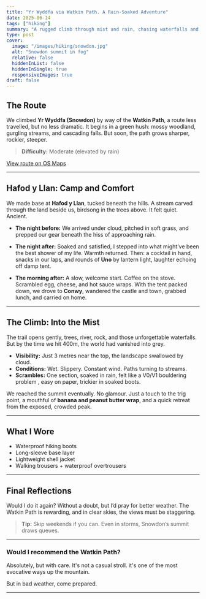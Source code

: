 ```yaml
---
title: "Yr Wyddfa via Watkin Path. A Rain-Soaked Adventure"
date: 2025-06-14
tags: ["hiking"]
summary: "A rugged climb through mist and rain, chasing waterfalls and quiet triumphs on Snowdon’s wildest trail."
type: post
cover:
  image: "/images/hiking/snowdon.jpg"
  alt: "Snowdon summit in fog"
  relative: false
  hiddenInList: false
  hiddenInSingle: true
  responsiveImages: true
draft: false
---
```



## The Route


We climbed **Yr Wyddfa (Snowdon)** by way of the **Watkin Path**, a route less travelled, but no less dramatic. It begins in a green hush: mossy woodland, gurgling streams, and cascading falls. But soon, the path grows sharper, rockier, steeper.

> **Difficulty:** Moderate (elevated by rain)


<div class="strava-embed-placeholder" data-embed-type="activity" data-embed-id="14808892828" data-style="standard" data-from-embed="false"></div>
<script src="https://strava-embeds.com/embed.js"></script>


[View route on OS Maps](https://explore.osmaps.com/route/27214333/yr-wyddfa-snowdon-via-watkin-path?lat=53.05011&lon=-4.07884&zoom=12.8064&style=Leisure&type=2d)


---


## Hafod y Llan: Camp and Comfort


We made base at **Hafod y Llan**, tucked beneath the hills. A stream carved through the land beside us, birdsong in the trees above. It felt quiet. Ancient.


- **The night before:** We arrived under cloud, pitched in soft grass, and prepped our gear beneath the hiss of approaching rain.
 
- **The night after:** Soaked and satisfied, I stepped into what might’ve been the best shower of my life. Warmth returned. Then: a cocktail in hand, snacks in our laps, and rounds of **Uno** by lantern light, laughter echoing off damp tent.


- **The morning after:** A slow, welcome start. Coffee on the stove. Scrambled egg, cheese, and hot sauce wraps. With the tent packed down, we drove to **Conwy**, wandered the castle and town, grabbed lunch, and carried on home.


---


## The Climb: Into the Mist


The trail opens gently, trees, river, rock, and those unforgettable waterfalls. But by the time we hit 400m, the world had vanished into grey.


- **Visibility:** Just 3 metres near the top, the landscape swallowed by cloud.
- **Conditions:** Wet. Slippery. Constant wind. Paths turning to streams.
- **Scrambles:** One section, soaked in rain, felt like a V0/V1 bouldering problem , easy on paper, trickier in soaked boots.


We reached the summit eventually. No glamour. Just a touch to the trig point, a mouthful of **banana and peanut butter wrap**, and a quick retreat from the exposed, crowded peak.


---


## What I Wore


- Waterproof hiking boots
- Long-sleeve base layer
- Lightweight shell jacket
- Walking trousers + waterproof overtrousers


---


## Final Reflections


Would I do it again? Without a doubt, but I’d pray for better weather. The Watkin Path is rewarding, and in clear skies, the views must be staggering.


> **Tip:** Skip weekends if you can. Even in storms, Snowdon’s summit draws queues.


---


### Would I recommend the Watkin Path?


Absolutely, but with care. It's not a casual stroll. it's one of the most evocative ways up the mountain.  

But in bad weather, come prepared.


---
